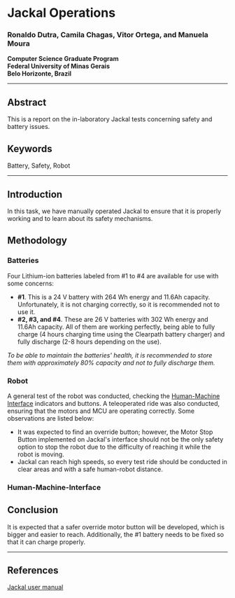 # Jackal Operations

### Ronaldo Dutra, Camila Chagas, Vitor Ortega, and Manuela Moura

**Computer Science Graduate Program**  
**Federal University of Minas Gerais**  
**Belo Horizonte, Brazil**

---

## Abstract

This is a report on the in-laboratory Jackal tests concerning safety and battery issues.

## Keywords

Battery, Safety, Robot

---

## Introduction

In this task, we have manually operated Jackal to ensure that it is properly working and to learn about its safety mechanisms.

## Methodology

### Batteries

Four Lithium-ion batteries labeled from \#1 to \#4 are available for use with some concerns:

- **\#1**. This is a 24 V battery with 264 Wh energy and 11.6Ah capacity. Unfortunately, it is not charging correctly, so it is recommended not to use it.
- **\#2, \#3, and \#4**. These are 26 V batteries with 302 Wh energy and 11.6Ah capacity. All of them are working perfectly, being able to fully charge (4 hours charging time using the Clearpath battery charger) and fully discharge (2-8 hours depending on the use).

*To be able to maintain the batteries' health, it is recommended to store them with approximately 80% capacity and not to fully discharge them.*

### Robot

A general test of the robot was conducted, checking the [Human-Machine Interface](#human-machine-interface) indicators and buttons. A teleoperated ride was also conducted, ensuring that the motors and MCU are operating correctly. Some observations are listed below:

- It was expected to find an override button; however, the Motor Stop Button implemented on Jackal's interface should not be the only safety option to stop the robot due to the difficulty of reaching it while the robot is moving.
- Jackal can reach high speeds, so every test ride should be conducted in clear areas and with a safe human-robot distance.

### Human-Machine-Interface

## Conclusion

It is expected that a safer override motor button will be developed, which is bigger and easier to reach. Additionally, the \#1 battery needs to be fixed so that it can charge properly.

---

## References
[Jackal user manual](https://docs.clearpathrobotics.com/docs/robots/outdoor_robots/jackal/user_manual_jackal/)
